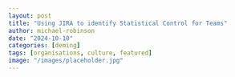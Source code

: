 ```yaml
---
layout: post
title: "Using JIRA to identify Statistical Control for Teams"
author: michael-robinson
date: "2024-10-10"
categories: [deming]
tags: [organisations, culture, featured]
image: "/images/placeholder.jpg"
---
```

